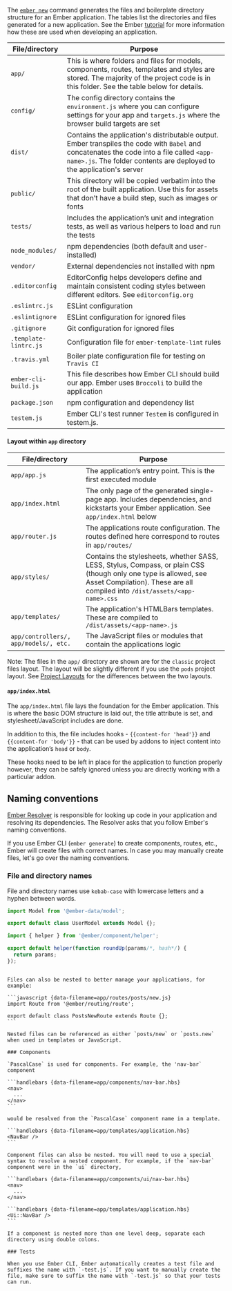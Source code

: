 The [`ember new`](../cli-commands/#createanewapp) command generates the files and boilerplate directory structure for an Ember application. The tables list the directories and files generated for a new application.  See the Ember [tutorial](https://guides.emberjs.com/release/tutorial/) for more information how these are used when developing an application.

<table>
  <thead>
    <tr>
      <th class="col-32">File/directory</th>
      <th>Purpose</th>
    </tr>
  </thead>
  <tbody>
    <tr>
      <td><code>app/</code> </td>
      <td>
        This is where folders and files for models, components, routes, templates and styles are stored. The majority of the project code is in this folder. See the table below for details.
      </td>
    </tr>
     <tr>
      <td><code>config/</code></td>
      <td>
        The config directory contains the <code>environment.js</code> where you can configure settings for your app and <code>targets.js</code> where the browser build targets are set
      </td>
    </tr>
    <tr>
      <td><code>dist/</code></td>
      <td>
        Contains the application's distributable output. Ember transpiles the code with <a src="https://babeljs.io/"><code>Babel</code></a> and concatenates the code into a file called <code>&lt;app-name>.js</code>. The folder contents are deployed to the application's server
      </td>
    </tr>
    <tr>
      <td><code>public/</code></td>
      <td>
        This directory will be copied verbatim into the root of the built application. Use this for assets that don’t have a build step, such as images or fonts
      </td>
    </tr>
    <tr>
      <td><code>tests/</code></td>
      <td> 
        Includes the application’s unit and integration tests, as well as various helpers to load and run the tests 
      </td>
    </tr>
    <tr>
      <td><code>node_modules/</code></td>
      <td>npm dependencies (both default and user-installed) </td>
    </tr>
    <tr>
      <td><code>vendor/</code></td>
      <td>External dependencies not installed with npm </td>
    </tr>
      <tr>
      <td><code>.editorconfig</code></td>
      <td>  EditorConfig helps developers define and maintain consistent coding styles between different editors. See <a ref='editorconfig.org'><code>editorconfig.org</code></a> </td>
    </tr>
    <tr>
      <td><code>.eslintrc.js</code></td>
      <td> ESLint configuration </td>
    </tr>
    <tr>
      <td><code>.eslintignore</code></td>
      <td> ESLint configuration for ignored files</td>
    </tr>
    <tr>
      <td><code>.gitignore</code></td>
      <td> Git configuration for ignored files </td>
    </tr>
    <tr>
      <td><code>.template-lintrc.js</code></td>
      <td> Configuration file for <a src="https://github.com/ember-template-lint/ember-template-lint"><code>ember-template-lint</code></a> rules </td>
    </tr>
    <tr>
      <td><code>.travis.yml</code></td>
      <td>Boiler plate configuration file for testing on <a src="https://travis-ci.org/"><code>Travis CI</code></a></td>
    </tr>
    <tr>
      <td><code>ember-cli-build.js</code></td>
      <td> 
        This file describes how Ember CLI should build our app.  Ember uses <a src="https://broccoli.build/"><code>Broccoli</code></a> to build the application
      </td>
    </tr>
    <tr>
      <td><code>package.json</code></td>
      <td>npm configuration and dependency list</td>
    </tr>
    <tr>
      <td><code>testem.js</code></td>
      <td>
      Ember CLI's test runner <code>Testem</code> is configured in testem.js.
      </td>
    </tr>
  </tbody>
</table>

#### Layout within `app` directory

<table>
  <thead>
    <tr>
      <th class="col-32">File/directory</th>
      <th>Purpose</th>
    </tr>
  </thead>
  <tbody>
    <tr>
      <td><code>app/app.js</code></td>
      <td>The application’s entry point. This is the first executed module</td>
    </tr>
    <tr>
      <td><code>app/index.html</code></td>
      <td>
        The only page of the generated single-page app. Includes dependencies, and kickstarts your Ember application. See <code>app/index.html</code> below
      </td>
    </tr>
    <tr>
      <td><code>app/router.js</code></td>
      <td>
      The applications route configuration. The routes defined here correspond to routes in <code>app/routes/</code>
      </td>
    </tr>
    <tr>
      <td><code>app/styles/</code></td>
      <td> 
        Contains the stylesheets, whether SASS, LESS, Stylus, Compass, or plain CSS (though only one type is allowed, see Asset Compilation). These are all compiled into <code>/dist/assets/&lt;app-name>.css</code>
      </td>
    </tr>
    <tr>
      <td><code>app/templates/</code></td>
      <td>
        The application's HTMLBars templates. These are compiled to <code>/dist/assets/&lt;app-name>.js</code>
      </td>
    </tr>
    <tr>
      <td><code>app/controllers/, app/models/, etc.</code></td>
      <td>
        The JavaScript files or modules that contain the applications logic
      </td>
    </tr>
  </tbody>
</table>

Note: The files in the `app/` directory are shown are for the `classic` project files layout. The layout will be slightly different if you use the `pods` project layout. See [Project Layouts](../../advanced-use/project-layouts/) for the differences between the two layouts.

#### `app/index.html`

The `app/index.html` file lays the foundation for the Ember application. This is where the basic DOM structure is laid out, the title attribute is set, and stylesheet/JavaScript includes are done. 

In addition to this, the file includes hooks - `{{content-for 'head'}}` and `{{content-for 'body'}}` - that can be used by addons to inject content into the application’s `head` or `body`. 

These hooks need to be left in place for the application to function properly however, they can be safely ignored unless you are directly working with a particular addon.

## Naming conventions

[Ember Resolver](https://github.com/ember-cli/ember-resolver) is responsible for looking up code in your application and resolving its dependencies. The Resolver asks that you follow Ember's naming conventions.

If you use Ember CLI (`ember generate`) to create components, routes, etc., Ember will create files with correct names. In case you may manually create files, let's go over the naming conventions.

### File and directory names

File and directory names use `kebab-case` with lowercase letters and a hyphen between words.

```javascript {data-filename=app/models/user.js}
import Model from '@ember-data/model';

export default class UserModel extends Model {};
```

```javascript {data-filename=app/helpers/round-up.js}
import { helper } from '@ember/component/helper';

export default helper(function roundUp(params/*, hash*/) {
  return params;
});
```
`````

Files can also be nested to better manage your applications, for example:

```javascript {data-filename=app/routes/posts/new.js}
import Route from '@ember/routing/route';

export default class PostsNewRoute extends Route {};
```

Nested files can be referenced as either `posts/new` or `posts.new` when used in templates or JavaScript. 

### Components

`PascalCase` is used for components. For example, the 'nav-bar` component

```handlebars {data-filename=app/components/nav-bar.hbs}
<nav>
  ...
</nav>
```

would be resolved from the `PascalCase` component name in a template.

```handlebars {data-filename=app/templates/application.hbs}
<NavBar />
```

Component files can also be nested. You will need to use a special syntax to resolve a nested component. For example, if the `nav-bar` component were in the `ui` directory,

```handlebars {data-filename=app/components/ui/nav-bar.hbs}
<nav>
  ...
</nav>

```handlebars {data-filename=app/templates/application.hbs}
<Ui::NavBar />
```

If a component is nested more than one level deep, separate each directory using double colons.

### Tests

When you use Ember CLI, Ember automatically creates a test file and suffixes the name with `-test.js`. If you want to manually create the file, make sure to suffix the name with `-test.js` so that your tests can run.
